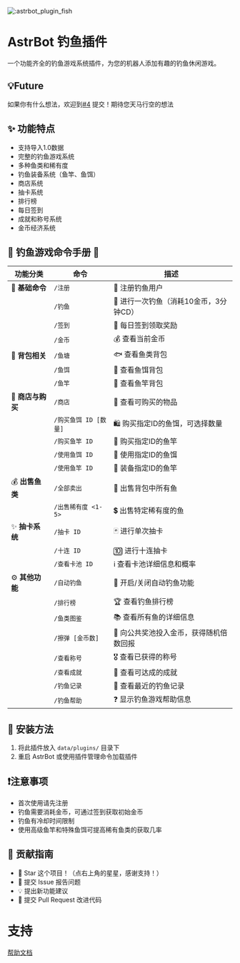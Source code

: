 ![:astrbot_plugin_fish](https://count.getloli.com/@:astrbot_plugin_fish?theme=capoo-1)

# AstrBot 钓鱼插件

一个功能齐全的钓鱼游戏系统插件，为您的机器人添加有趣的钓鱼休闲游戏。

## 💡Future 

如果你有什么想法，欢迎到[#4](https://github.com/tinkerbellqwq/astrbot_plugin_fishing/issues/4) 提交！期待您天马行空的想法

## ✨ 功能特点

- 支持导入1.0数据
- 完整的钓鱼游戏系统
- 多种鱼类和稀有度
- 钓鱼装备系统（鱼竿、鱼饵）
- 商店系统
- 抽卡系统
- 排行榜
- 每日签到
- 成就和称号系统
- 金币经济系统


## 🎣 钓鱼游戏命令手册 🎣

| 功能分类       | 命令                               | 描述                                                       |
| -------------- | ---------------------------------- | ---------------------------------------------------------- |
| 🌟 **基础命令** | `/注册`                            | 📝 注册钓鱼用户                                              |
|                | `/钓鱼`                            | 🎣 进行一次钓鱼（消耗10金币，3分钟CD）                         |
|                | `/签到`                            | 📅 每日签到领取奖励                                          |
|                | `/金币`                            | 💰 查看当前金币                                              |
| 🎒 **背包相关** | `/鱼塘`                            | 🐟 查看鱼类背包                                              |
|                | `/鱼饵`                            | 🐛 查看鱼饵背包                                              |
|                | `/鱼竿`                            | 🥢 查看鱼竿背包                                              |
| 🛒 **商店与购买** | `/商店`                            | 🏪 查看可购买的物品                                          |
|                | `/购买鱼饵 ID [数量]`              | 🛍️ 购买指定ID的鱼饵，可选择数量                               |
|                | `/购买鱼竿 ID`                     | 🛒 购买指定ID的鱼竿                                          |
|                | `/使用鱼饵 ID`                     | 🎣 使用指定ID的鱼饵                                          |
|                | `/使用鱼竿 ID`                     | 🎣 装备指定ID的鱼竿                                          |
| 💰 **出售鱼类** | `/全部卖出`                        | 💸 出售背包中所有鱼                                          |
|                | `/出售稀有度 <1-5>`               | 💲 出售特定稀有度的鱼                                        |
| ✨ **抽卡系统** | `/抽卡 ID`                         | 🃏 进行单次抽卡                                              |
|                | `/十连 ID`                         | 🔟 进行十连抽卡                                              |
|                | `/查看卡池 ID`                     | ℹ️ 查看卡池详细信息和概率                                    |
| ⚙️ **其他功能** | `/自动钓鱼`                        | 🤖 开启/关闭自动钓鱼功能                                     |
|                | `/排行榜`                        | 🏆 查看钓鱼排行榜                                            |
|                | `/鱼类图鉴`                        | 📚 查看所有鱼的详细信息                                      |
|                | `/擦弹 [金币数]`                   | 🎯 向公共奖池投入金币，获得随机倍数回报                        |
|                | `/查看称号`                        | 🎖️ 查看已获得的称号                                          |
|                | `/查看成就`                        | 🎉 查看可达成的成就                                          |
|                | `/钓鱼记录`                        | 📜 查看最近的钓鱼记录                                        |
|                | `/钓鱼帮助`                        | ❓ 显示钓鱼游戏帮助信息                                      |


## 🔧 安装方法

1. 将此插件放入 `data/plugins/` 目录下
2. 重启 AstrBot 或使用插件管理命令加载插件

## ❗注意事项

- 首次使用请先注册
- 钓鱼需要消耗金币，可通过签到获取初始金币
- 钓鱼有冷却时间限制
- 使用高级鱼竿和特殊鱼饵可提高稀有鱼类的获取几率

## 👥 贡献指南

- 🌟 Star 这个项目！（点右上角的星星，感谢支持！）
- 🐛 提交 Issue 报告问题
- 💡 提出新功能建议
- 🔧 提交 Pull Request 改进代码

# 支持

[帮助文档](https://astrbot.app)
